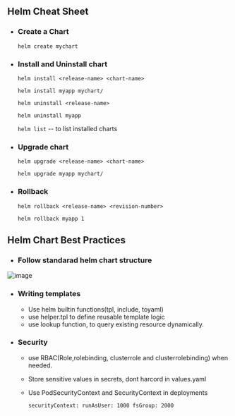 ## Helm Cheat Sheet

- ### Create a Chart

  `helm create mychart`

 - ### Install and Uninstall chart

   `helm install <release-name> <chart-name>`
  
   `helm install myapp mychart/ `
  
   `helm uninstall <release-name>`
   
   `helm uninstall myapp`
  
   
   `helm list` -- to list installed charts

 - ### Upgrade chart

   `helm upgrade <release-name> <chart-name>`
   
   `helm upgrade myapp mychart/`

 - ### Rollback

   `helm rollback <release-name> <revision-number>`
   
   `helm rollback myapp 1`

   



## Helm Chart Best Practices
  
- ### Follow standarad helm chart structure

![image](https://github.com/user-attachments/assets/10122fc9-cc41-44a7-bd15-0c5283455992)

  
- ### Writing templates 
  - Use helm builtin functions(tpl, include, toyaml)
  - use helper.tpl to define reusable template logic
  - use lookup function, to query existing resource dynamically.
- ### Security 
  - use RBAC(Role,rolebinding, clusterrole and clusterrolebinding) when needed.
  - Store sensitive values in secrets, dont harcord in values.yaml
  - Use PodSecurityContext and SecurityContext in deployments
    
    `securityContext:
      runAsUser: 1000
      fsGroup: 2000`





  
